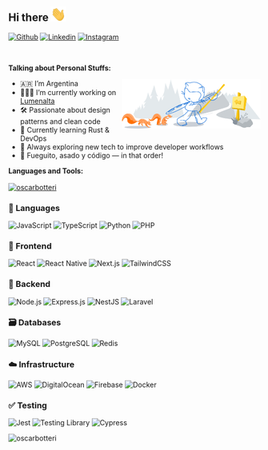 ## Hi there <img src="https://raw.githubusercontent.com/oscarbotteri/oscarbotteri/main/wave.gif" width="30">

[![Github](https://img.shields.io/badge/-Github-000?style=flat&logo=Github&logoColor=white)](https://github.com/oscarbotteri)
[![Linkedin](https://img.shields.io/badge/-LinkedIn-blue?style=flat&logo=Linkedin&logoColor=white)](https://www.linkedin.com/in/oscar-botteri)
[![Instagram](https://img.shields.io/badge/-Instagram-c13584?style=flat&labelColor=c13584&logo=instagram&logoColor=white)](https://www.instagram.com/osquibotteri)

&nbsp;

**Talking about Personal Stuffs:**

<img width="55%" align="right" alt="Github" src="https://raw.githubusercontent.com/oscarbotteri/oscarbotteri/main/github.svg" />

- 🇦🇷 I’m Argentina
- 👨🏽‍💻 I’m currently working on [Lumenalta](https://lumenalta.com)
- 🛠️ Passionate about design patterns and clean code
- 🌱 Currently learning Rust & DevOps  
- 🔭 Always exploring new tech to improve developer workflows
- 🧉 Fueguito, asado y código — in that order!

**Languages and Tools:** 

<p>
  <a href="https://github.com/oscarbotteri/oscarbotteri">
    <img align="center" src="https://github-readme-stats.vercel.app/api?username=oscarbotteri&show_icons=true&count_private=true" alt="oscarbotteri" />
  </a>

### 🧾 Languages
![JavaScript](https://img.shields.io/badge/JavaScript-F7DF1E?style=flat&logo=javascript&logoColor=black)
![TypeScript](https://img.shields.io/badge/TypeScript-3178C6?style=flat&logo=typescript&logoColor=white)
![Python](https://img.shields.io/badge/Python-3776AB?style=flat&logo=python&logoColor=white)
![PHP](https://img.shields.io/badge/PHP-777BB4?style=flat&logo=php&logoColor=white)

### 🎨 Frontend
![React](https://img.shields.io/badge/React-20232A?style=flat&logo=react&logoColor=61DAFB)
![React Native](https://img.shields.io/badge/React_Native-20232A?style=flat&logo=react&logoColor=61DAFB)
![Next.js](https://img.shields.io/badge/Next.js-000000?style=flat&logo=next.js&logoColor=white)
![TailwindCSS](https://img.shields.io/badge/Tailwind_CSS-38B2AC?style=flat&logo=tailwind-css&logoColor=white)

### 🔧 Backend
![Node.js](https://img.shields.io/badge/Node.js-339933?style=flat&logo=node.js&logoColor=white)
![Express.js](https://img.shields.io/badge/Express.js-000000?style=flat&logo=express&logoColor=white)
![NestJS](https://img.shields.io/badge/NestJS-E0234E?style=flat&logo=nestjs&logoColor=white)
![Laravel](https://img.shields.io/badge/Laravel-FF2D20?style=flat&logo=laravel&logoColor=white)

### 🗃️ Databases
![MySQL](https://img.shields.io/badge/MySQL-4479A1?style=flat&logo=mysql&logoColor=white)
![PostgreSQL](https://img.shields.io/badge/PostgreSQL-4169E1?style=flat&logo=postgresql&logoColor=white)
![Redis](https://img.shields.io/badge/Redis-DC382D?style=flat&logo=redis&logoColor=white)

### ☁️ Infrastructure
![AWS](https://img.shields.io/badge/AWS-232F3E?style=flat&logo=amazon-aws&logoColor=white)
![DigitalOcean](https://img.shields.io/badge/DigitalOcean-0080FF?style=flat&logo=digitalocean&logoColor=white)
![Firebase](https://img.shields.io/badge/Firebase-FFCA28?style=flat&logo=firebase&logoColor=black)
![Docker](https://img.shields.io/badge/Docker-2496ED?style=flat&logo=docker&logoColor=white)

### ✅ Testing
![Jest](https://img.shields.io/badge/Jest-C21325?style=flat&logo=jest&logoColor=white)
![Testing Library](https://img.shields.io/badge/Testing_Library-E33332?style=flat&logo=testing-library&logoColor=white)
![Cypress](https://img.shields.io/badge/Cypress-17202C?style=flat&logo=cypress&logoColor=white)
</p>

<img src="https://komarev.com/ghpvc/?username=oscarbotteri&label=Profile%20views&color=0e75b6&style=flat" alt="oscarbotteri" />